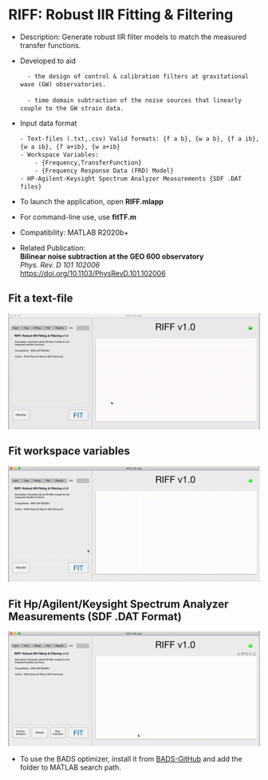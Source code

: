 # RIFF: Robust IIR Fitting & Filtering

- Description: Generate robust IIR filter models to match the measured transfer functions.

- Developed to aid 

        - the design of control & calibration filters at gravitational wave (GW) observatories.

        - time domain subtraction of the noise sources that linearly couple to the GW strain data.

- Input data format

      - Text-files (.txt,.csv) Valid formats: {f a b}, {w a b}, {f a ib}, {w a ib}, {f a+ib}, {w a+ib}
      - Workspace Variables: 
          - {Frequency,TransferFunction}
          - {Frequency Response Data (FRD) Model}
      - HP-Agilent-Keysight Spectrum Analyzer Measurements {SDF .DAT files}

- To launch the application, open **RIFF.mlapp**

- For command-line use, use **fitTF.m**

- Compatibility: MATLAB R2020b+

- Related Publication: <br />   **Bilinear noise subtraction at the GEO 600 observatory** <br />    *Phys. Rev. D 101 102006* <br /><https://doi.org/10.1103/PhysRevD.101.102006>


## Fit a text-file
![Alt text](/tutorials/RIFF-tutorial-1.gif)

## Fit workspace variables 
![Alt text](/tutorials/RIFF-tutorial-2.gif)

## Fit Hp/Agilent/Keysight Spectrum Analyzer Measurements (SDF .DAT Format)
![Alt text](/tutorials/RIFF-tutorial-3.gif)

- To use the BADS optimizer, install it from [BADS-GitHub](https://github.com/lacerbi/bads) and add the folder to MATLAB search path.
